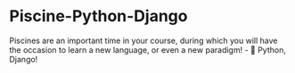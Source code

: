 # Piscine-Python-Django
Piscines are an important time in your course, during which you will have the occasion to learn a new language, or even a new paradigm! - 🚀 Python, Django!
